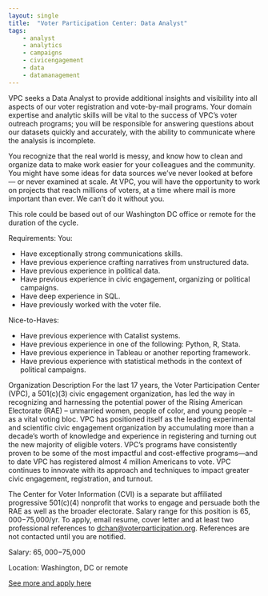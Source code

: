 ```yaml
---
layout: single
title:  "Voter Participation Center: Data Analyst"
tags: 
    - analyst
    - analytics
    - campaigns
    - civicengagement
    - data
    - datamanagement
---
```

VPC seeks a Data Analyst to provide additional insights and visibility into all aspects of our voter registration and vote-by-mail programs.  Your domain expertise and analytic skills will be vital to the success of VPC’s voter outreach programs; you will be responsible for answering questions about our datasets quickly and accurately, with the ability to communicate where the analysis is incomplete.

You recognize that the real world is messy, and know how to clean and organize data to make work easier for your colleagues and the community.  You might have some ideas for data sources we’ve never looked at before — or never examined at scale.  At VPC, you will have the opportunity to work on projects that reach millions of voters, at a time where mail is more important than ever.  We can’t do it without you.

This role could be based out of our Washington DC office or remote for the duration of the cycle.

Requirements: You:

* Have exceptionally strong communications skills.
* Have previous experience crafting narratives from unstructured data.
* Have previous experience in political data. 
* Have previous experience in civic engagement, organizing or political campaigns.
* Have deep experience in SQL.
* Have previously worked with the voter file.

Nice-to-Haves:

* Have previous experience with Catalist systems. 
* Have previous experience in one of the following:  Python, R, Stata.
* Have previous experience in Tableau or another reporting framework.
* Have previous experience with statistical methods in the context of political campaigns.

Organization Description
For the last 17 years, the Voter Participation Center (VPC), a 501(c)(3) civic engagement organization, has led the way in recognizing and harnessing the potential power of the Rising American Electorate (RAE) – unmarried women, people of color, and young people – as a vital voting bloc. VPC has positioned itself as the leading experimental and scientific civic engagement organization by accumulating more than a decade’s worth of knowledge and experience in registering and turning out the new majority of eligible voters. VPC’s programs have consistently proven to be some of the most impactful and cost-effective programs—and to date VPC has registered almost 4 million Americans to vote. VPC continues to innovate with its approach and techniques to impact greater civic engagement, registration, and turnout.

The Center for Voter Information (CVI) is a separate but affiliated progressive 501(c)(4) nonprofit that works to engage and persuade both the RAE as well as the broader electorate. Salary range for this position is $65,000-$75,000/yr. To apply, email resume, cover letter and at least two professional references to dchan@voterparticipation.org.  References are not contacted until you are notified.

Salary: $65,000-$75,000

Location: Washington, DC or remote


[See more and apply here](https://www.voterparticipation.org/work-at-vpc/)
